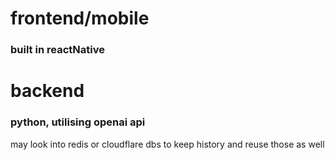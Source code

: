 # frontend/mobile
### built in reactNative


# backend
### python, utilising openai api

may look into redis or cloudflare dbs to keep history and reuse those as well
